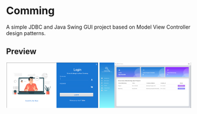 # Comming
A simple JDBC and Java Swing GUI  project based on Model View Controller design patterns.



## Preview
<div align="center">
<img src="preview/1.png" alt="UI" width="249" height="124">
<img src="preview/2.png" alt="UI" width="249" height="124">
</div>
